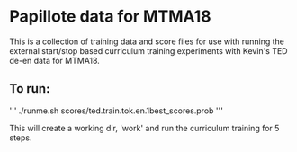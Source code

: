# Papillote data for MTMA18

This is a collection of training data and score files for use with
running the external start/stop based curriculum training experiments
with Kevin's TED de-en data for MTMA18.

## To run:

'''
./runme.sh scores/ted.train.tok.en.1best_scores.prob
'''

This will create a working dir, 'work' and run the curriculum training
for 5 steps.

